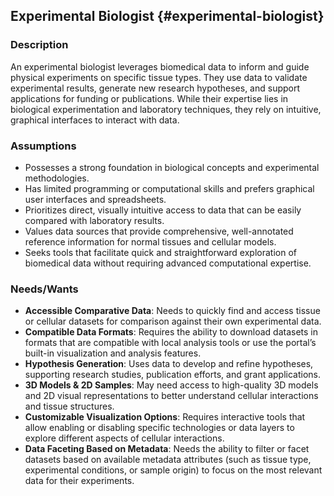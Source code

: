 ## **Experimental Biologist** {#experimental-biologist}

### **Description**

An experimental biologist leverages biomedical data to inform and guide physical experiments on specific tissue types. They use data to validate experimental results, generate new research hypotheses, and support applications for funding or publications. While their expertise lies in biological experimentation and laboratory techniques, they rely on intuitive, graphical interfaces to interact with data.

### **Assumptions**

- Possesses a strong foundation in biological concepts and experimental methodologies.
- Has limited programming or computational skills and prefers graphical user interfaces and spreadsheets.
- Prioritizes direct, visually intuitive access to data that can be easily compared with laboratory results.
- Values data sources that provide comprehensive, well-annotated reference information for normal tissues and cellular models.
- Seeks tools that facilitate quick and straightforward exploration of biomedical data without requiring advanced computational expertise.

### **Needs/Wants**

- **Accessible Comparative Data**: Needs to quickly find and access tissue or cellular datasets for comparison against their own experimental data.
- **Compatible Data Formats**: Requires the ability to download datasets in formats that are compatible with local analysis tools or use the portal’s built-in visualization and analysis features.
- **Hypothesis Generation**: Uses data to develop and refine hypotheses, supporting research studies, publication efforts, and grant applications.
- **3D Models & 2D Samples**: May need access to high-quality 3D models and 2D visual representations to better understand cellular interactions and tissue structures.
- **Customizable Visualization Options**: Requires interactive tools that allow enabling or disabling specific technologies or data layers to explore different aspects of cellular interactions.
- **Data Faceting Based on Metadata**: Needs the ability to filter or facet datasets based on available metadata attributes (such as tissue type, experimental conditions, or sample origin) to focus on the most relevant data for their experiments.
